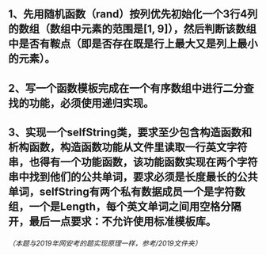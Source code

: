 ## 1、先用随机函数（rand）按列优先初始化一个3行4列的数组（数组中元素的范围是[1, 9]），然后判断该数组中是否有鞍点（即是否存在既是行上最大又是列上最小的元素）。
## 2、写一个函数模板完成在一个有序数组中进行二分查找的功能，必须使用递归实现。
## 3、实现一个selfString类，要求至少包含构造函数和析构函数，构造函数功能从文件里读取一行英文字符串，也得有一个功能函数，该功能函数实现在两个字符串中找到他们的公共单词，要求必须是长度最长的公共单词，selfString有两个私有数据成员一个是字符数组，一个是Length，每个英文单词之间用空格分隔开，最后一点要求：不允许使用标准模板库。
###### （本题与2019年网安考的题实现原理一样，参考/2019文件夹）